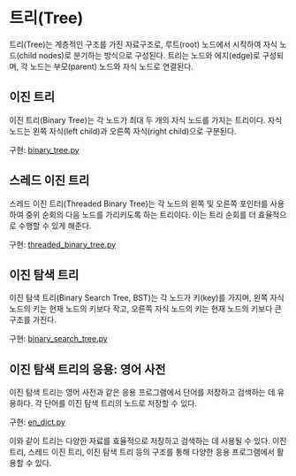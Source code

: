 # 트리(Tree)

트리(Tree)는 계층적인 구조를 가진 자료구조로, 루트(root) 노드에서 시작하여 자식 노드(child nodes)로 분기하는 방식으로 구성된다. 트리는 노드와 에지(edge)로 구성되며, 각 노드는 부모(parent) 노드와 자식 노드로 연결된다.

## 이진 트리

이진 트리(Binary Tree)는 각 노드가 최대 두 개의 자식 노드를 가지는 트리이다. 자식 노드는 왼쪽 자식(left child)과 오른쪽 자식(right child)으로 구분된다.

구현: [binary_tree.py](https://github.com/pacho-h/data-structure-in-python/blob/main/5-Tree/binary_tree.py)

## 스레드 이진 트리

스레드 이진 트리(Threaded Binary Tree)는 각 노드의 왼쪽 및 오른쪽 포인터를 사용하여 중위 순회의 다음 노드를 가리키도록 하는 트리이다. 이는 트리 순회를 더 효율적으로 수행할 수 있게 해준다.

구현: [threaded_binary_tree.py](https://github.com/pacho-h/data-structure-in-python/blob/main/5-Tree/treaded_binary_tree.py)

## 이진 탐색 트리

이진 탐색 트리(Binary Search Tree, BST)는 각 노드가 키(key)를 가지며, 왼쪽 자식 노드의 키는 현재 노드의 키보다 작고, 오른쪽 자식 노드의 키는 현재 노드의 키보다 큰 구조를 가진다.

구현: [binary_search_tree.py](https://github.com/pacho-h/data-structure-in-python/blob/main/5-Tree/binary_search_tree.py)

## 이진 탐색 트리의 응용: 영어 사전

이진 탐색 트리는 영어 사전과 같은 응용 프로그램에서 단어를 저장하고 검색하는 데 유용하다. 각 단어를 이진 탐색 트리의 노드로 저장할 수 있다.

구현: [en_dict.py](https://github.com/pacho-h/data-structure-in-python/blob/main/5-Tree/en_dict.py)

이와 같이 트리는 다양한 자료를 효율적으로 저장하고 검색하는 데 사용될 수 있다. 이진 트리, 스레드 이진 트리, 이진 탐색 트리 등의 구조를 통해 다양한 응용 프로그램에서 활용할 수 있다.
